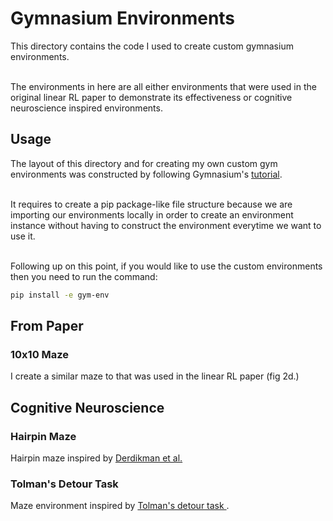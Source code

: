 # Gymnasium Environments
This directory contains the code I used to create custom gymnasium environments. <br> <br>

The environments in here are all either environments that were used in the original linear RL paper to demonstrate its effectiveness or cognitive neuroscience inspired environments.

## Usage
The layout of this directory and for creating my own custom gym environments was constructed by following Gymnasium's [tutorial](https://gymnasium.farama.org/tutorials/gymnasium_basics/environment_creation/#make-your-own-custom-environment). <br> <br>

It requires to create a pip package-like file structure because we are importing our environments locally in order to create an environment instance without having to construct the environment everytime we want to use it. <br> <br>

Following up on this point, if you would like to use the custom environments then you need to run the command:
```bash
pip install -e gym-env
```


## From Paper
### 10x10 Maze
I create a similar maze to that was used in the linear RL paper (fig 2d.)

## Cognitive Neuroscience
### Hairpin Maze
Hairpin maze inspired by [Derdikman et al.](https://www.nature.com/articles/nn.2396)

### Tolman's Detour Task
Maze environment inspired by [Tolman's detour task ](https://psycnet.apa.org/record/1949-00103-001).